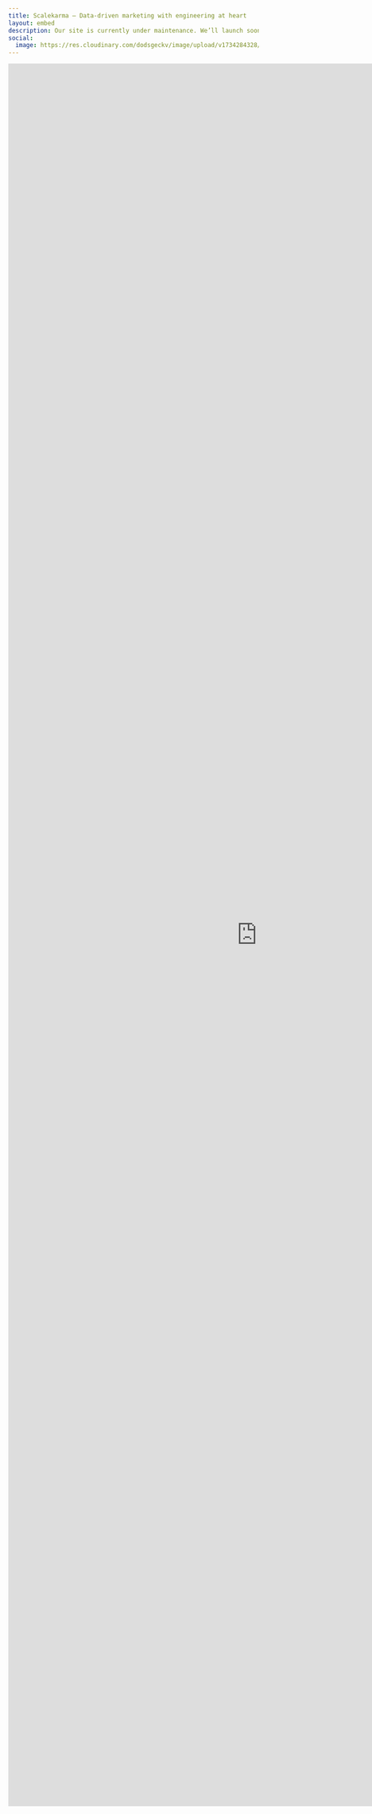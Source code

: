 ```yaml
---
title: Scalekarma – Data-driven marketing with engineering at heart
layout: embed
description: Our site is currently under maintenance. We’ll launch soon!
social:
  image: https://res.cloudinary.com/dodsgeckv/image/upload/v1734284328/scalekarma-og-image_ywgbhw.png
---
```


<iframe width="1000" height="3500" src="https://lookerstudio.google.com/embed/reporting/850d75c0-1d46-4e20-94c9-d828982d6449/page/p_u4updbzpsd" frameborder="0" style="border:0" allowfullscreen sandbox="allow-storage-access-by-user-activation allow-scripts allow-same-origin allow-popups allow-popups-to-escape-sandbox"></iframe>
